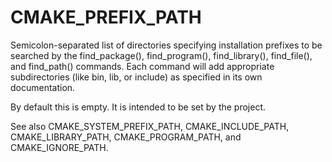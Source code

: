   

# CMAKE_PREFIX_PATH  
Semicolon-separated list of directories specifying installation
prefixes to be searched by the find_package(),
find_program(), find_library(), find_file(), and
find_path() commands.  Each command will add appropriate
subdirectories (like bin, lib, or include) as specified in its own
documentation.  

By default this is empty.  It is intended to be set by the project.  

See also CMAKE_SYSTEM_PREFIX_PATH, CMAKE_INCLUDE_PATH,
CMAKE_LIBRARY_PATH, CMAKE_PROGRAM_PATH, and
CMAKE_IGNORE_PATH.  

